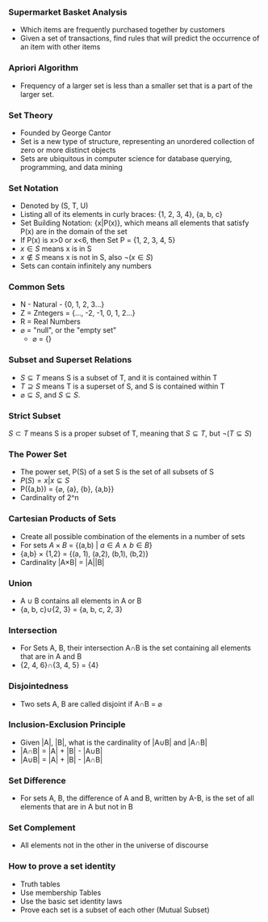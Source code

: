 ### Supermarket Basket Analysis
- Which items are frequently purchased together by customers
- Given a set of transactions, find rules that will predict the occurrence of an item with other items
### Apriori Algorithm
- Frequency of a larger set is less than a smaller set that is a part of the larger set.
### Set Theory
- Founded by George Cantor
- Set is a new type of structure, representing an unordered collection of zero or more distinct objects
- Sets are ubiquitous in computer science for database querying, programming, and data mining
### Set Notation
- Denoted by (S, T, U)
- Listing all of its elements in curly braces: {1, 2, 3, 4}, {a, b, c}
- Set Building Notation: {x|P(x)}, which means all elements that satisfy P(x) are in the domain of the set
- If P(x) is x>0 or x<6, then Set P = {1, 2, 3, 4, 5}
- $x\in S$ means x is in S
- $x \notin S$ means x is not in S, also $\lnot (x\in S)$
- Sets can contain infinitely any numbers
### Common Sets
- N - Natural - {0, 1, 2, 3...}
- Z = Zntegers = {..., -2, -1, 0, 1, 2...}
- R = Real Numbers
- $\varnothing$ = "null", or the "empty set"
	- $\varnothing$ = {}
### Subset and Superset Relations
- $S \subseteq T$ means S is a subset of T, and it is contained within T
- $T \supseteq S$ means T is a superset of S, and S is contained within T
- $\varnothing \subseteq S$, and $S \subseteq S$.
### Strict Subset
$S \subset T$ means S is a proper subset of T, meaning that $S \subseteq T$, but $\lnot (T \subseteq S)$
### The Power Set
- The power set, P(S) of a set S is the set of all subsets of S
- $P(S) = x|x\subseteq S$
- P({a,b}) = {$\varnothing$, {a}, {b}, {a,b}}
- Cardinality of 2^n
### Cartesian Products of Sets
- Create all possible combination of the elements in a number of sets
- For sets $A \times B$ = {(a,b) | $a\in A$ $\land$ $b\in B$}
- {a,b} $\times$ {1,2} = {(a, 1), (a,2), (b,1), (b,2)}
- Cardinality |A$\times$B| = |A||B|
### Union
- A $\cup$ B contains all elements in A or B
- {a, b, c}$\cup${2, 3} = {a, b, c, 2, 3}
### Intersection
- For Sets A, B, their intersection A$\cap$B is the set containing all elements that are in A and B
- {2, 4, 6}$\cap${3, 4, 5} = {4}
### Disjointedness
- Two sets A, B are called disjoint if A$\cap$B = $\varnothing$
### Inclusion-Exclusion Principle
- Given |A|, |B|, what is the cardinality of |A$\cup$B| and |A$\cap$B|
- |A$\cap$B| = |A| + |B| - |A$\cup$B|
- |A$\cup$B| = |A| + |B| - |A$\cap$B|
### Set Difference
- For sets A, B, the difference of A and B, written by A-B, is the set of all elements that are in A but not in B
### Set Complement
- All elements not in the other in the universe of discourse
### How to prove a set identity
- Truth tables
- Use membership Tables
- Use the basic set identity laws
- Prove each set is a subset of each other (Mutual Subset)
